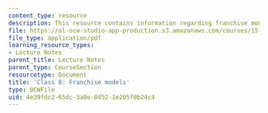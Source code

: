 ```yaml
---
content_type: resource
description: This resource contains information regarding franchise models.
file: https://ol-ocw-studio-app-production.s3.amazonaws.com/courses/15-232-business-model-innovation-global-health-in-frontier-markets-fall-2013/4e39fdc265dc3a0e04521e205f0b24c4_MIT15_232F13_Class8.pdf
file_type: application/pdf
learning_resource_types:
- Lecture Notes
parent_title: Lecture Notes
parent_type: CourseSection
resourcetype: Document
title: 'Class 8: Franchise models'
type: OCWFile
uid: 4e39fdc2-65dc-3a0e-0452-1e205f0b24c4
---
```

